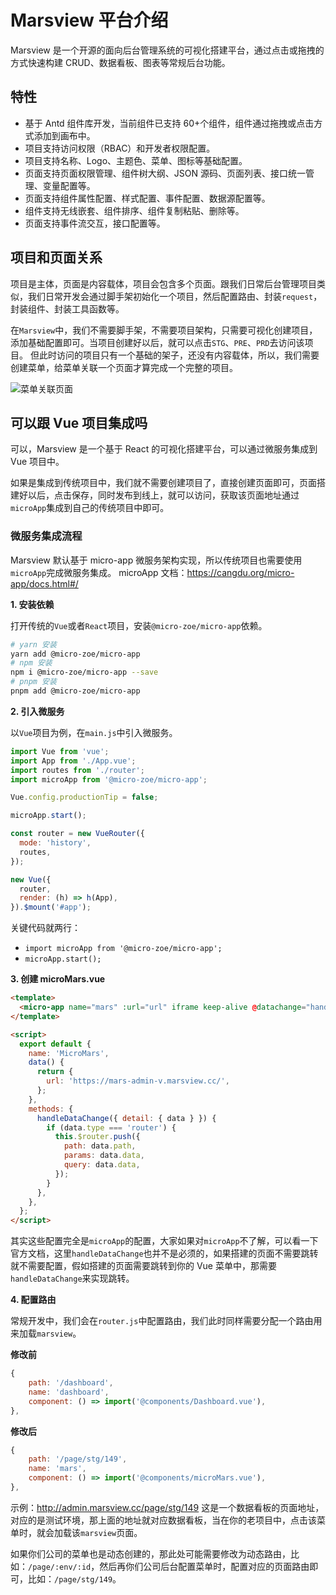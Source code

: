 # Marsview 平台介绍

Marsview 是一个开源的面向后台管理系统的可视化搭建平台，通过点击或拖拽的方式快速构建 CRUD、数据看板、图表等常规后台功能。

## 特性

- 基于 Antd 组件库开发，当前组件已支持 60+个组件，组件通过拖拽或点击方式添加到画布中。
- 项目支持访问权限（RBAC）和开发者权限配置。
- 项目支持名称、Logo、主题色、菜单、图标等基础配置。
- 页面支持页面权限管理、组件树大纲、JSON 源码、页面列表、接口统一管理、变量配置等。
- 页面支持组件属性配置、样式配置、事件配置、数据源配置等。
- 组件支持无线嵌套、组件排序、组件复制粘贴、删除等。
- 页面支持事件流交互，接口配置等。

## 项目和页面关系

项目是主体，页面是内容载体，项目会包含多个页面。跟我们日常后台管理项目类似，我们日常开发会通过脚手架初始化一个项目，然后配置路由、封装`request`，封装组件、封装工具函数等。

在`Marsview`中，我们不需要脚手架，不需要项目架构，只需要可视化创建项目，添加基础配置即可。当项目创建好以后，就可以点击`STG`、`PRE`、`PRD`去访问该项目。 但此时访问的项目只有一个基础的架子，还没有内容载体，所以，我们需要创建菜单，给菜单关联一个页面才算完成一个完整的项目。

![菜单关联页面](/home/page.png)

## 可以跟 Vue 项目集成吗

可以，Marsview 是一个基于 React 的可视化搭建平台，可以通过微服务集成到 Vue 项目中。

如果是集成到传统项目中，我们就不需要创建项目了，直接创建页面即可，页面搭建好以后，点击保存，同时发布到线上，就可以访问，获取该页面地址通过`microApp`集成到自己的传统项目中即可。

### 微服务集成流程

Marsview 默认基于 micro-app 微服务架构实现，所以传统项目也需要使用`microApp`完成微服务集成。
microApp 文档：https://cangdu.org/micro-app/docs.html#/

**1. 安装依赖**

打开传统的`Vue`或者`React`项目，安装`@micro-zoe/micro-app`依赖。

```bash
# yarn 安装
yarn add @micro-zoe/micro-app
# npm 安装
npm i @micro-zoe/micro-app --save
# pnpm 安装
pnpm add @micro-zoe/micro-app
```

**2. 引入微服务**

以`Vue`项目为例，在`main.js`中引入微服务。

```js
import Vue from 'vue';
import App from './App.vue';
import routes from './router';
import microApp from '@micro-zoe/micro-app';

Vue.config.productionTip = false;

microApp.start();

const router = new VueRouter({
  mode: 'history',
  routes,
});

new Vue({
  router,
  render: (h) => h(App),
}).$mount('#app');
```

关键代码就两行：

- `import microApp from '@micro-zoe/micro-app';`
- `microApp.start();`

**3. 创建 microMars.vue**

```html
<template>
  <micro-app name="mars" :url="url" iframe keep-alive @datachange="handleDataChange" />
</template>

<script>
  export default {
    name: 'MicroMars',
    data() {
      return {
        url: 'https://mars-admin-v.marsview.cc/',
      };
    },
    methods: {
      handleDataChange({ detail: { data } }) {
        if (data.type === 'router') {
          this.$router.push({
            path: data.path,
            params: data.data,
            query: data.data,
          });
        }
      },
    },
  };
</script>
```

其实这些配置完全是`microApp`的配置，大家如果对`microApp`不了解，可以看一下官方文档，这里`handleDataChange`也并不是必须的，如果搭建的页面不需要跳转就不需要配置，假如搭建的页面需要跳转到你的 Vue 菜单中，那需要`handleDataChange`来实现跳转。

**4. 配置路由**

常规开发中，我们会在`router.js`中配置路由，我们此时同样需要分配一个路由用来加载`marsview`。

**修改前**

```js
{
    path: '/dashboard',
    name: 'dashboard',
    component: () => import('@components/Dashboard.vue'),
},
```

**修改后**

```js
{
    path: '/page/stg/149',
    name: 'mars',
    component: () => import('@components/microMars.vue'),
},
```

示例：http://admin.marsview.cc/page/stg/149 这是一个数据看板的页面地址，对应的是测试环境，那上面的地址就对应数据看板，当在你的老项目中，点击该菜单时，就会加载该`marsview`页面。

如果你们公司的菜单也是动态创建的，那此处可能需要修改为动态路由，比如：`/page/:env/:id`，然后再你们公司后台配置菜单时，配置对应的页面路由即可，比如：`/page/stg/149`。
